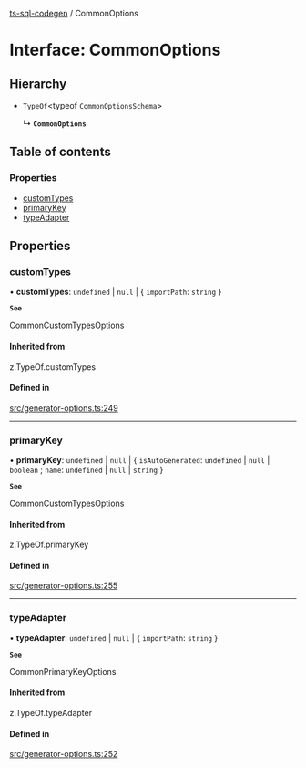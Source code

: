 [ts-sql-codegen](../README.md) / CommonOptions

# Interface: CommonOptions

## Hierarchy

- `TypeOf`<typeof `CommonOptionsSchema`\>

  ↳ **`CommonOptions`**

## Table of contents

### Properties

- [customTypes](CommonOptions.md#customtypes)
- [primaryKey](CommonOptions.md#primarykey)
- [typeAdapter](CommonOptions.md#typeadapter)

## Properties

### customTypes

• **customTypes**: `undefined` \| ``null`` \| { `importPath`: `string`  }

**`See`**

CommonCustomTypesOptions

#### Inherited from

z.TypeOf.customTypes

#### Defined in

[src/generator-options.ts:249](https://github.com/lorefnon/ts-sql-codegen/blob/d0ec6e0/src/generator-options.ts#L249)

___

### primaryKey

• **primaryKey**: `undefined` \| ``null`` \| { `isAutoGenerated`: `undefined` \| ``null`` \| `boolean` ; `name`: `undefined` \| ``null`` \| `string`  }

**`See`**

CommonCustomTypesOptions

#### Inherited from

z.TypeOf.primaryKey

#### Defined in

[src/generator-options.ts:255](https://github.com/lorefnon/ts-sql-codegen/blob/d0ec6e0/src/generator-options.ts#L255)

___

### typeAdapter

• **typeAdapter**: `undefined` \| ``null`` \| { `importPath`: `string`  }

**`See`**

CommonPrimaryKeyOptions

#### Inherited from

z.TypeOf.typeAdapter

#### Defined in

[src/generator-options.ts:252](https://github.com/lorefnon/ts-sql-codegen/blob/d0ec6e0/src/generator-options.ts#L252)
